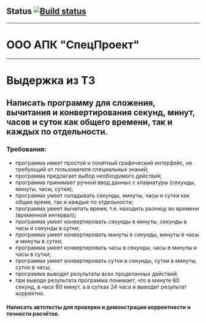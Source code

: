 ## Status [![Build status](https://ci.appveyor.com/api/projects/status/tkuww17ukmll2v77/branch/main?svg=true)](https://ci.appveyor.com/project/SKS81/timecalc/branch/main)
***
# ООО АПК "СпецПроект"
***
# Выдержка из ТЗ
## Написать программу для сложения, вычитания и конвертирования секунд, минут, часов и суток как общего времени, так и каждых по отдельности.
### Требования:
- программа имеет простой и понятный графический интерфейс, не требующий от пользователя специальных знаний;
- программа предлагает выбор необходимого действия;
- программа принимает ручной ввод данных с клавиатуры (секунды, минуты, часы, сутки);
- программа умеет складывать секунды, минуты, часы и сутки как общее время, так и каждые по отдельности;
- программа умеет вычитать время, т.е. находить разницу во времени (временной интервал);
- программа умеет конвертировать секунды в минуты, секунды в часы и секунды в сутки;
- программа умеет конвертировать минуты в секунды, минуты в часы и минуты в сутки;
- программа умеет конвертировать часы в секунды, часы в минуты и часы в сутки;
- программа умеет конвертировать сутки в секунды, сутки в минуты, сутки в часы;
- программа выводит результаты всех проделанных действий;
- при выводе результата программа понимает, что в минуте 60 секунд, в часе 60 минут, а в сутках 24 часа и выводит результат корректно.
#### Написать автотесты для проверки и демонстрации корректности и точности расчётов.

